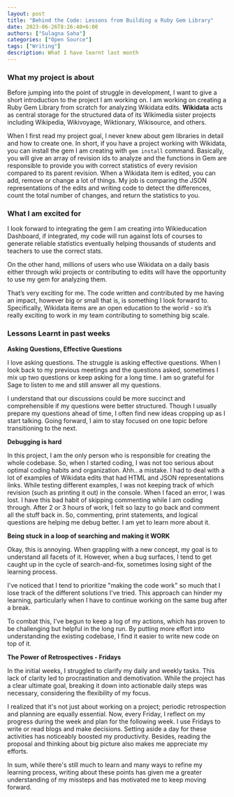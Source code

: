```yaml
---
layout: post
title: "Behind the Code: Lessons from Building a Ruby Gem Library"
date: 2023-06-26T8:26:40+6:00
authors: ["Sulagna Saha"]
categories: ["Open Source"]
tags: ["Writing"]
description: What I have learnt last month
---
```


### **What my project is about**

Before jumping into the point of struggle in development, I want to give a short introduction to the project I am working on. I am working on creating a Ruby Gem Library from scratch for analyzing Wikidata edits. **Wikidata** acts as central storage for the structured data of its Wikimedia sister projects including Wikipedia, Wikivoyage, Wiktionary, Wikisource, and others.

When I first read my project goal, I never knew about gem libraries in detail and how to create one. In short, if you have a project working with Wikidata, you can install the gem I am creating with `gem install` command. Basically, you will give an array of revision ids to analyze and the functions in Gem are responsible to provide you with correct statistics of every revision compared to its parent revision. When a Wikidata item is edited, you can add, remove or change a lot of things. My job is comparing the JSON representations of the edits and writing code to detect the differences, count the total number of changes, and return the statistics to you.

### **What I am excited for**

I look forward to integrating the gem I am creating into Wikieducation Dashboard, if integrated, my code will run against lots of courses to generate reliable statistics eventually helping thousands of students and teachers to use the correct stats.

On the other hand, millions of users who use Wikidata on a daily basis either through wiki projects or contributing to edits will have the opportunity to use my gem for analyzing them.

That’s very exciting for me. The code written and contributed by me having an impact, however big or small that is, is something I look forward to. Specifically, Wikidata items are an open education to the world - so it’s really exciting to work in my team contributing to something big scale.

### **Lessons Learnt in past weeks**

**Asking Questions, Effective Questions**

I love asking questions. The struggle is asking effective questions. When I look back to my previous meetings and the questions asked, sometimes I mix up two questions or keep asking for a long time. I am so grateful for Sage to listen to me and still answer all my questions.

I understand that our discussions could be more succinct and comprehensible if my questions were better structured. Though I usually prepare my questions ahead of time, I often find new ideas cropping up as I start talking. Going forward, I aim to stay focused on one topic before transitioning to the next.

**Debugging is hard**

In this project, I am the only person who is responsible for creating the whole codebase. So, when I started coding, I was not too serious about optimal coding habits and organization. Ahh.. a mistake. I had to deal with a lot of examples of Wikidata edits that had HTML and JSON representations links. While testing different examples, I was not keeping track of which revision (such as printing it out) in the console. When I faced an error, I was lost. I have this bad habit of skipping commenting while I am coding through. After 2 or 3 hours of work, I felt so lazy to go back and comment all the stuff back in. So, commenting, print statements, and logical questions are helping me debug better. I am yet to learn more about it.

**Being stuck in a loop of searching and making it WORK**

Okay, this is annoying. When grappling with a new concept, my goal is to understand all facets of it. However, when a bug surfaces, I tend to get caught up in the cycle of search-and-fix, sometimes losing sight of the learning process.

I've noticed that I tend to prioritize "making the code work" so much that I lose track of the different solutions I've tried. This approach can hinder my learning, particularly when I have to continue working on the same bug after a break.

To combat this, I've begun to keep a log of my actions, which has proven to be challenging but helpful in the long run. By putting more effort into understanding the existing codebase, I find it easier to write new code on top of it.

**The Power of Retrospectives - Fridays**

In the initial weeks, I struggled to clarify my daily and weekly tasks. This lack of clarity led to procrastination and demotivation. While the project has a clear ultimate goal, breaking it down into actionable daily steps was necessary, considering the flexibility of my focus.

I realized that it's not just about working on a project; periodic retrospection and planning are equally essential. Now, every Friday, I reflect on my progress during the week and plan for the following week. I use Fridays to write or read blogs and make decisions. Setting aside a day for these activities has noticeably boosted my productivity. Besides, reading the proposal and thinking about big picture also makes me appreciate my efforts.

In sum, while there's still much to learn and many ways to refine my learning process, writing about these points has given me a greater understanding of my missteps and has motivated me to keep moving forward.
